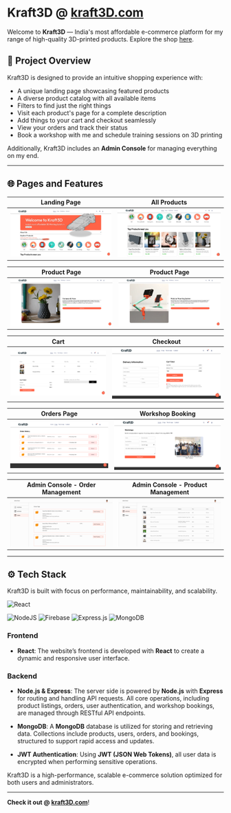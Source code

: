 # Kraft3D @ [kraft3D.com](https://kraft3d.rudraneeldutta.com)

Welcome to **Kraft3D** — India's most affordable e-commerce platform for my range of high-quality 3D-printed products. Explore the shop [here](https://kraft3d.rudraneeldutta.com).


## 📖 Project Overview

Kraft3D is designed to provide an intuitive shopping experience with:
- A unique landing page showcasing featured products
- A diverse product catalog with all available items
- Filters to find just the right things
- Visit each product's page for a complete description
- Add things to your cart and checkout seamlessly
- View your orders and track their status
- Book a workshop with me and schedule training sessions on 3D printing

Additionally, Kraft3D includes an **Admin Console** for managing everything on my end.

---

## 🌐 Pages and Features

| Landing Page | All Products |
|--------------|--------------|
| ![Landing Page](./screenshots/landing_page.png) | ![All Products](./screenshots/all_products.png) |

| Product Page | Product Page |
|--------------|--------------|
| ![Product Page](./screenshots/product_page.png) | ![Product Page2](./screenshots/product_page2.png) |

| Cart | Checkout |
|------|----------|
| ![Cart](./screenshots/cart.png) | ![Checkout](./screenshots/checkout.png) |

| Orders Page | Workshop Booking |
|-------------|------------------|
| ![Orders Page](./screenshots/orders_page.png) | ![Workshop Booking](./screenshots/workshop_booking.png) |

| Admin Console - Order Management | Admin Console - Product Management |
|----------------------------------|------------------------------------|
| ![Order Management](./screenshots/admin_order_management.png) | ![Product Management](./screenshots/admin_product_management.png) |

---

## ⚙️ Tech Stack

Kraft3D is built with focus on performance, maintainability, and scalability.

![React](https://img.shields.io/badge/react-%2320232a.svg?style=for-the-badge&logo=react&logoColor=%2361DAFB)

![NodeJS](https://img.shields.io/badge/node.js-6DA55F?style=for-the-badge&logo=node.js&logoColor=white)
![Firebase](https://img.shields.io/badge/firebase-a08021?style=for-the-badge&logo=firebase&logoColor=ffcd34)
![Express.js](https://img.shields.io/badge/express.js-%23404d59.svg?style=for-the-badge&logo=express&logoColor=%2361DAFB)
![MongoDB](https://img.shields.io/badge/MongoDB-%234ea94b.svg?style=for-the-badge&logo=mongodb&logoColor=white)

### **Frontend**

- **React**: The website’s frontend is developed with **React** to create a dynamic and responsive user interface.

### **Backend**

- **Node.js & Express**: The server side is powered by **Node.js** with **Express** for routing and handling API requests. All core operations, including product listings, orders, user authentication, and workshop bookings, are managed through RESTful API endpoints.

- **MongoDB**: A **MongoDB** database is utilized for storing and retrieving data. Collections include products, users, orders, and bookings, structured to support rapid access and updates.

- **JWT Authentication**: Using **JWT (JSON Web Tokens)**, all user data is encrypted when performing sensitive operations.

Kraft3D is a high-performance, scalable e-commerce solution optimized for both users and administrators.

---

**Check it out @ [kraft3D.com](https://kraft3d.rudraneeldutta.com)**!
